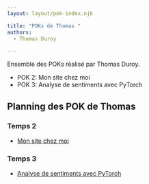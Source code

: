 ```yaml
---
layout: layout/pok-index.njk

title: "POKs de Thomas "
authors:
  - Thomas Duroy

---
```


<!-- début résumé -->

Ensemble des POKs réalisé par Thomas Duroy.

- POK 2: Mon site chez moi
- POK 3: Analyse de sentiments avec PyTorch
  
<!-- fin résumé -->

## Planning des POK de Thomas

### Temps 2

- [Mon site chez moi](./temps-2)

### Temps 3

- [Analyse de sentiments avec PyTorch](./temps-3)
